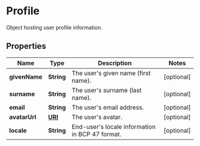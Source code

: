 

# Profile

Object hosting user profile information.
## Properties

Name | Type | Description | Notes
------------ | ------------- | ------------- | -------------
**givenName** | **String** | The user&#39;s given name (first name). |  [optional]
**surname** | **String** | The user&#39;s surname (last name). |  [optional]
**email** | **String** | The user&#39;s email address. |  [optional]
**avatarUrl** | [**URI**](URI.md) | The user&#39;s avatar. |  [optional]
**locale** | **String** | End-user&#39;s locale information in BCP 47 format. |  [optional]



